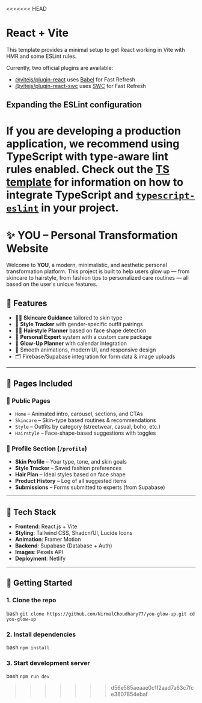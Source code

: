 <<<<<<< HEAD
# React + Vite

This template provides a minimal setup to get React working in Vite with HMR and some ESLint rules.

Currently, two official plugins are available:

- [@vitejs/plugin-react](https://github.com/vitejs/vite-plugin-react/blob/main/packages/plugin-react) uses [Babel](https://babeljs.io/) for Fast Refresh
- [@vitejs/plugin-react-swc](https://github.com/vitejs/vite-plugin-react/blob/main/packages/plugin-react-swc) uses [SWC](https://swc.rs/) for Fast Refresh

## Expanding the ESLint configuration

If you are developing a production application, we recommend using TypeScript with type-aware lint rules enabled. Check out the [TS template](https://github.com/vitejs/vite/tree/main/packages/create-vite/template-react-ts) for information on how to integrate TypeScript and [`typescript-eslint`](https://typescript-eslint.io) in your project.
=======
# ✨ YOU – Personal Transformation Website

Welcome to **YOU**, a modern, minimalistic, and aesthetic personal transformation platform. This project is built to help users glow up — from skincare to hairstyle, from fashion tips to personalized care routines — all based on the user's unique features.


## 🌟 Features

- 🧖‍♀️ **Skincare Guidance** tailored to skin type
- 👚 **Style Tracker** with gender-specific outfit pairings
- 💇‍♂️ **Hairstyle Planner** based on face shape detection
- 🧠 **Personal Expert** system with a custom care package
- 📆 **Glow-Up Planner** with calendar integration
- 🎨 Smooth animations, modern UI, and responsive design
- 🗂️ Firebase/Supabase integration for form data & image uploads

---

## 🧱 Pages Included

### 🔹 Public Pages
- `Home` – Animated intro, carousel, sections, and CTAs
- `Skincare` – Skin-type based routines & recommendations
- `Style` – Outfits by category (streetwear, casual, boho, etc.)
- `Hairstyle` – Face-shape-based suggestions with toggles

### 🔹 Profile Section (`/profile`)
- **Skin Profile** – Your type, tone, and skin goals
- **Style Tracker** – Saved fashion preferences
- **Hair Plan** – Ideal styles based on face shape
- **Product History** – Log of all suggested items
- **Submissions** – Forms submitted to experts (from Supabase)

---

## 🧪 Tech Stack

- **Frontend**: React.js + Vite
- **Styling**: Tailwind CSS, Shadcn/UI, Lucide Icons
- **Animation**: Framer Motion
- **Backend**: Supabase (Database + Auth)
- **Images**: Pexels API
- **Deployment**: Netlify

---

## 🚀 Getting Started

### 1. Clone the repo
bash
``git clone https://github.com/NirmalChoudhary77/you-glow-up.git
cd you-glow-up ``

### 2. Install dependencies
bash
``npm install``

### 3. Start development server
bash
``npm run dev``
>>>>>>> d56e585aeaae0c1f2aad7a63c7fce3807854ebaf
